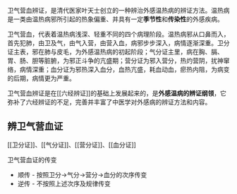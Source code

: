 卫气营血辨证，是清代医家叶天士创立的一种辨治外感温热病的辨证方法。温热病是一类由温热病邪所引起的热象偏重、并具有一定**季节性**和**传染性**的外感疾病。

卫气营血，代表着温热病浅深、轻重不同的四个病理阶段。温热病邪从口鼻而入，首先犯肺，由卫及气，由气入营，由营入血，病邪步步深入，病情逐渐深重。卫分证主表，邪在肺与皮毛，为外感温热病的初起阶段；气分证主里，病在胸、膈、胃、肠、胆等脏腑，为邪正斗争的亢盛期；营分证为邪入营分，热灼营阴，扰神窜络，病情深重；血分证为邪热深入血分，血热亢盛，耗血动血，瘀热内阻，为病变的后期，病情更为严重。

卫气营血辨证是在[[六经辨证]]的基础上发展起来的，是**外感温病的辨证纲领**，它弥补了六经辨证的不足，完善并丰富了中医学对外感病的辨证方法和内容。

## 辨卫气营血证
[[卫分证]]、[[气分证]]、[[营分证]]、[[血分证]]


卫气营血证的传变
- 顺传 - 按照卫分→气分→营分→血分的次序传变
- 逆传 - 不按照上述次序及规律传变











